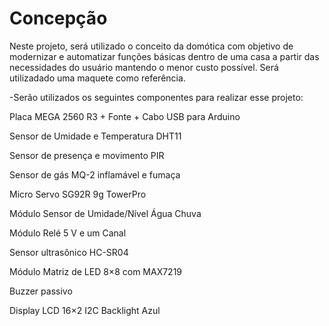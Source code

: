 
# Concepção

Neste projeto, será utilizado o conceito da domótica com objetivo de modernizar e automatizar funções básicas dentro de uma casa a partir das necessidades do usuário mantendo o menor custo possível. Será utilizadado uma maquete como referência.

-Serão utilizados os seguintes componentes para realizar esse projeto:

Placa MEGA 2560 R3 + Fonte + Cabo USB para Arduino

Sensor de Umidade e Temperatura DHT11

Sensor de presença e movimento PIR

Sensor de gás MQ-2 inflamável e fumaça

Micro Servo SG92R 9g TowerPro

Módulo Sensor de Umidade/Nível Água Chuva

Módulo Relé 5 V e um Canal

Sensor ultrasônico HC-SR04

Módulo Matriz de LED 8×8 com MAX7219

Buzzer passivo

Display LCD 16×2 I2C Backlight Azul
